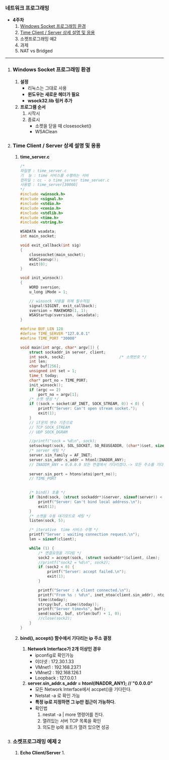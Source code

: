 ### 네트워크 프로그래밍

* **4주차**
	1. [Windows Socket 프로그래밍 환경](#Windows-Socket-프로그래밍-환경)
	2. [Time Client / Server 상세 설명 및 응용](#Time-Client-/-Server-상세-설명-및-응용)
	3. 소켓프로그래밍 예2
	4. 과제
	5. NAT vs Bridged

----

1. ### Windows Socket 프로그래밍 환경

	1. **설정**
		* 리눅스는 그대로 사용
		* **윈도우는 새로운 헤더가 필요**
		* **wsock32.lib 링커 추가**
	2. **프로그램 순서**
		1. 시작시
		2. 종료시
			* 소켓을 닫을 때 closesocket()
			* WSAClean

2. ### Time Client / Server 상세 설명 및 응용

	1. **time_server.c**

		```c
		/*
		파일명 : time_server.c
		기  능 : time 서비스를 수행하는 서버
		컴파일 : cc - o time_server time_server.c
		사용법 : time_server[30000]
		*/
		#include <winsock.h>
		#include <signal.h>
		#include <stdio.h>
		#include <conio.h>
		#include <stdlib.h>
		#include <time.h>
		#include <string.h>
		
		WSADATA wsadata;
		int	main_socket;
		
		void exit_callback(int sig)
		{
		    closesocket(main_socket);
		    WSACleanup();
		    exit(0);
		}
		
		void init_winsock()
		{
		    WORD sversion;
		    u_long iMode = 1;
		
		    // winsock 사용을 위해 필수적임
		    signal(SIGINT, exit_callback);
		    sversion = MAKEWORD(1, 1);
		    WSAStartup(sversion, &wsadata);
		}
		
		#define BUF_LEN 128
		#define TIME_SERVER "127.0.0.1"
		#define TIME_PORT "30000"
		
		void main(int argc, char* argv[]) {
		    struct sockaddr_in server, client;
		    int sock, sock2;                        /* 소켓번호 */
		    int len;
		    char buf[256];
		    unsigned int set = 1;
		    time_t today;
		    char* port_no = TIME_PORT;
		    init_winsock();
		    if (argc == 2)
		        port_no = argv[1];
		    /* 소켓 생성 */
		    if ((sock = socket(AF_INET, SOCK_STREAM, 0)) < 0) {
		        printf("Server: Can't open stream socket.");
		        exit(1);
		    }
		    // if문의 변수 기준으로 
		    // TCP SOCK_STREAM
		    // UDP SOCK_DGRAM
		
		    //printf("sock = %d\n", sock);
		    setsockopt(sock, SOL_SOCKET, SO_REUSEADDR, (char*)&set, sizeof(set));
		    /* server 세팅 */
		    server.sin_family = AF_INET;
		    server.sin_addr.s_addr = htonl(INADDR_ANY);
		    // INADDR_ANY = 0.0.0.0 모든 연결에서 기다리겠다.-> 모든 주소를 기다리겠다. 
		    
		    server.sin_port = htons(atoi(port_no));
		    // TIME_PORT 
		    
		
		    /* bind() 호출 */
		    if (bind(sock, (struct sockaddr*)&server, sizeof(server)) < 0) {
		        printf("Server: Can't bind local address.\n");
		        exit(1);
		    }
		    /* 소켓을 수동 대기모드로 세팅 */
		    listen(sock, 5);
		
		    /* iterative  time 서비스 수행 */
		    printf("Server : waiting connection request.\n");
		    len = sizeof(client);
		
		    while (1) {
		        /* 연결요청을 기다림 */
		        sock2 = accept(sock, (struct sockaddr*)&client, &len);
		        //printf("sock2 = %d\n", sock2);
		        if (sock2 < 0) {
		            printf("Server: accept failed.\n");
		            exit(1);
		        }
		
		        printf("Server : A client connected.\n");
		        printf("From %s : %d\n", inet_ntoa(client.sin_addr), ntohs(client.sin_port));
		        time(&today);
		        strcpy(buf, ctime(&today));
		        printf("Server time=%s", buf);
		        send(sock2, buf, strlen(buf) + 1, 0);
		        //close(sock2);
		    }
		}
		```

	2. **bind(), accept() 함수에서 기다리는 ip 주소 결정**

		1. **Network Interface가 2개 이상인 경우**
			* ipconfig로 확인가능
			* 이더넷 : 172.30.1.33
			* VMnet1 : 192.168.237.1
			* VMnet2 : 192.168.126.1
			* Loopback : 127.0.0.1
		2. **server.sin_addr.s_addr = htonl(INADDR_ANY); // "0.0.0.0"**
			* 모든 Network Interface에서 accpet()을 기다린다.
			* Netstat -a 로 확인 가능
			* **특정 ip로 지정하면 그 ip만 접근이 가능하다.**
			* 확인법
				1. nestat -a | more 명령어를 친다.
				2. 열려있는 서버 TCP 목록을 확인
				3. 의도한 ip와 포트가 열려 있으면 성공

3. ### 소켓프로그래밍 예제 2

	1. **Echo Client/Server**
		1. 